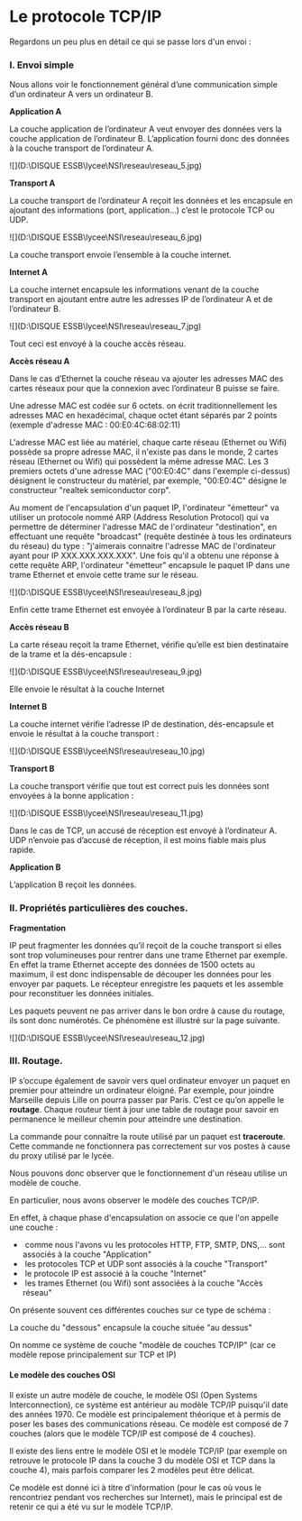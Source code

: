 # Le protocole TCP/IP



Regardons un peu plus en détail ce qui se passe lors d'un envoi :



### I. Envoi simple

Nous allons voir le fonctionnement général d’une communication simple d’un ordinateur A vers un ordinateur B.

**Application A**

La couche application de l’ordinateur A veut envoyer des données vers la couche application de l’ordinateur B. L’application fourni donc des données à la couche transport de l’ordinateur A.

![](D:\DISQUE ESSB\lycee\NSI\reseau\reseau_5.jpg)

**Transport A**

La couche transport de l’ordinateur A reçoit les données et les encapsule en ajoutant des informations (port, application…) c’est le protocole TCP ou UDP.

![](D:\DISQUE ESSB\lycee\NSI\reseau\reseau_6.jpg)



La couche transport envoie l’ensemble à la couche internet.



**Internet A**

La couche internet encapsule les informations venant de la couche transport en ajoutant entre autre les adresses IP de l’ordinateur A et de l’ordinateur B. 

![](D:\DISQUE ESSB\lycee\NSI\reseau\reseau_7.jpg)

Tout ceci est envoyé à la couche accès réseau.



**Accès réseau A**



Dans le cas d’Ethernet la couche réseau va ajouter les adresses MAC des cartes réseaux pour que la connexion avec l’ordinateur B puisse se faire.

Une adresse MAC est codée sur 6 octets. on écrit traditionnellement les adresses MAC en hexadécimal, chaque octet étant séparés par 2 points (exemple d'adresse MAC : 00:E0:4C:68:02:11) 

L'adresse MAC est liée au matériel, chaque carte réseau (Ethernet ou Wifi) possède sa propre adresse MAC, il n'existe pas dans le monde, 2 cartes réseau (Ethernet ou Wifi) qui possèdent la même adresse MAC. Les 3 premiers octets d'une adresse MAC ("00:E0:4C" dans l'exemple ci-dessus) désignent le constructeur du matériel, par exemple, "00:E0:4C" désigne le constructeur "realtek semiconductor corp". 

Au moment de l'encapsulation d'un paquet IP, l'ordinateur "émetteur" va utiliser un protocole nommé ARP (Address Resolution Protocol) qui va permettre de déterminer l'adresse MAC de l'ordinateur "destination", en effectuant une requête "broadcast" (requête destinée à tous les ordinateurs du réseau) du type : "j'aimerais connaitre l'adresse MAC de l'ordinateur ayant pour IP XXX.XXX.XXX.XXX". Une fois qu'il a obtenu une réponse à cette requête ARP, l'ordinateur "émetteur" encapsule le paquet IP dans une trame Ethernet et envoie cette trame sur le réseau. 

![](D:\DISQUE ESSB\lycee\NSI\reseau\reseau_8.jpg)

Enfin cette trame Ethernet est envoyée à l’ordinateur B par la carte réseau.



**Accès réseau B**



La carte réseau reçoit la trame Ethernet, vérifie qu’elle est bien destinataire de la trame et la dés-encapsule :

![](D:\DISQUE ESSB\lycee\NSI\reseau\reseau_9.jpg)

Elle envoie le résultat à la couche Internet

**Internet B**

La couche internet vérifie l’adresse IP de destination, dés-encapsule et envoie le résultat à la couche transport :

![](D:\DISQUE ESSB\lycee\NSI\reseau\reseau_10.jpg)

**Transport B**

La couche transport vérifie que tout est correct puis les données sont envoyées à la bonne application :

![](D:\DISQUE ESSB\lycee\NSI\reseau\reseau_11.jpg)





Dans le cas de TCP, un accusé de réception est envoyé à l’ordinateur A. UDP n’envoie pas d’accusé de réception, il est moins fiable mais plus rapide.





**Application B**



L’application B reçoit les données.



### II. Propriétés particulières des couches.

**Fragmentation**

IP peut fragmenter les données qu’il reçoit de la couche transport si elles sont trop volumineuses pour rentrer dans une trame Ethernet par exemple. En effet la trame Ethernet accepte des données de 1500 octets au maximum, il est donc indispensable de découper les données pour les envoyer par paquets. Le récepteur enregistre les paquets et les assemble pour reconstituer les données initiales.

Les paquets peuvent ne pas arriver dans le bon ordre à cause du routage, ils sont donc numérotés. Ce phénomène est illustré sur la page suivante.

![](D:\DISQUE ESSB\lycee\NSI\reseau\reseau_12.jpg)



### III. Routage.

IP s’occupe également de savoir vers quel ordinateur envoyer un paquet en premier pour atteindre un ordinateur éloigné. Par exemple, pour joindre Marseille depuis Lille on pourra passer par Paris. C’est ce qu’on appelle le **routage**. Chaque routeur tient à jour une table de routage pour savoir en permanence le meilleur chemin pour atteindre une destination.

La commande pour connaître la route utilisé par un paquet est **traceroute**. Cette commande ne fonctionnera pas correctement sur vos postes à cause du proxy utilisé par le lycée.









Nous pouvons donc observer que le fonctionnement d'un réseau utilise un modèle de couche. 

En particulier, nous avons observer le modèle des couches TCP/IP. 

En effet, à chaque phase d'encapsulation on associe ce que l'on appelle une couche : 

- ​	comme nous l'avons vu les protocoles HTTP, FTP, SMTP, DNS,... sont associés à la couche "Application"  
- ​	les protocoles TCP et UDP sont associés à la couche "Transport"  
- ​	le protocole IP est associé à la couche "Internet"  
- ​	les trames Ethernet (ou Wifi) sont associées à la couche "Accès réseau"  

On présente souvent ces différentes couches sur ce type de schéma : 

 

La couche du "dessous" encapsule la couche située "au dessus" 

On nomme ce système de couche "modèle de couches TCP/IP" (car ce modèle repose principalement sur TCP et IP) 

#### **Le modèle des couches OSI**

Il existe un autre modèle de couche, le modèle OSI (Open Systems Interconnection), ce système est antérieur au modèle TCP/IP puisqu'il date des années 1970. Ce modèle est principalement théorique et à permis de poser les bases des communications réseau. Ce modèle est composé de 7 couches (alors que le modèle TCP/IP est composé de 4 couches). 

 

Il existe des liens entre le modèle OSI et le modèle TCP/IP (par exemple on retrouve le protocole IP dans la couche 3 du modèle OSI et TCP dans la couche 4), mais parfois comparer les 2 modèles peut être délicat. 

















































































Ce modèle est donné ici à titre d'information (pour le cas où vous le rencontriez pendant vos recherches sur Internet), mais le principal est de retenir ce qui a été vu sur le modèle TCP/IP. 